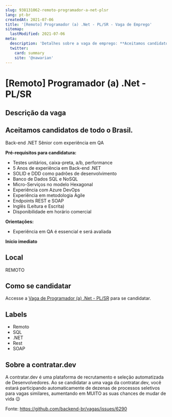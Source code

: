 ```yaml
---
slug: 938131062-remoto-programador-a-net-plsr
lang: pt-br
createdAt: 2021-07-06
title: '[Remoto] Programador (a) .Net - PL/SR - Vaga de Emprego'
sitemap:
  lastModified: 2021-07-06
meta:
  description: 'Detalhes sobre a vaga de emprego: **Aceitamos candidatos de todo o Brasil.** ------------------------------------------   Back-end .NET Sênior com experiência em QA   **Pré-requisitos para candidatura:**  *  Testes unitários, caixa-preta, a/b, performance *  5 Anos de experiência em Back-end .NET *  SOLID e DDD como padrões de desenvolvimento *  Banco de Dados SQL e NoSQL *  Micro-Serviços no modelo Hexagonal *  Experiência com Azure DevOps *  Experiência em metodologia Agile *  Endpoints REST e SOAP *  Inglês (Leitura e Escrita) *  Disponibilidade em horário comercial    **Orientações:** *  Experiência em QA é essencial e será avaliada    **Início imediato**'
  twitter:
    card: summary
    site: '@nawarian'
---
```


# [Remoto] Programador (a) .Net - PL/SR

## Descrição da vaga 
**Aceitamos candidatos de todo o Brasil.**
------------------------------------------

  

Back-end .NET Sênior com experiência em QA

  

**Pré-requisitos para candidatura:** 

*   Testes unitários, caixa-preta, a/b, performance
*   5 Anos de experiência em Back-end .NET
*   SOLID e DDD como padrões de desenvolvimento
*   Banco de Dados SQL e NoSQL
*   Micro-Serviços no modelo Hexagonal
*   Experiência com Azure DevOps
*   Experiência em metodologia Agile
*   Endpoints REST e SOAP
*   Inglês (Leitura e Escrita)
*   Disponibilidade em horário comercial 

  

**Orientações:**

*   Experiência em QA é essencial e será avaliada 

  

**Início imediato**
## Local 
REMOTO 
## Como se candidatar 
Accesse a [Vaga de Programador (a) .Net - PL/SR](https://vaga.contratar.dev/apply/full/6cb4a997-f85f-4292-b1f3-c7a85ffcc5e3) para se candidatar. 
## Labels 
* Remoto 
* SQL 
* .NET 
* Rest 
* SOAP 
## Sobre a contratar.dev 
A contratar.dev é uma plataforma de recrutamento e seleção automatizada de Desenvolvedores. Ao se candidatar a uma vaga da contratar.dev, você estará participando automaticamente de dezenas de processos seletivos para vagas similares, aumentando em MUITO as suas chances de mudar de vida 😉 


Fonte: https://github.com/backend-br/vagas/issues/6290